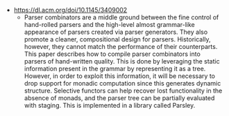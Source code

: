 - https://dl.acm.org/doi/10.1145/3409002
  - Parser combinators are a middle ground between the fine control of hand-rolled parsers and the high-level almost grammar-like appearance of parsers created via parser generators. They also promote a cleaner, compositional design for parsers. Historically, however, they cannot match the performance of their counterparts.
  This paper describes how to compile parser combinators into parsers of hand-written quality. This is done by leveraging the static information present in the grammar by representing it as a tree. However, in order to exploit this information, it will be necessary to drop support for monadic computation since this generates dynamic structure. Selective functors can help recover lost functionality in the absence of monads, and the parser tree can be partially evaluated with staging. This is implemented in a library called Parsley.
